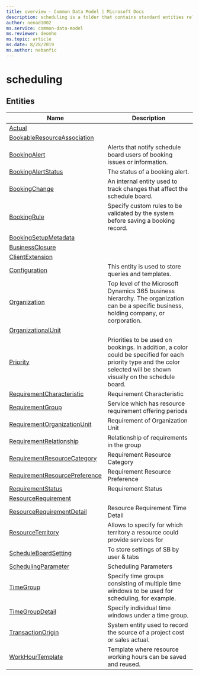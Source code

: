 ```yaml
---
title: overview - Common Data Model | Microsoft Docs
description: scheduling is a folder that contains standard entities related to the Common Data Model.
author: nenad1002
ms.service: common-data-model
ms.reviewer: deonhe
ms.topic: article
ms.date: 8/28/2019
ms.author: nebanfic
---
```


# scheduling


## Entities

|Name|Description|
|---|---|
|[Actual](Actual.md)|  |
|[BookableResourceAssociation](BookableResourceAssociation.md)|  |
|[BookingAlert](BookingAlert.md)|Alerts that notify schedule board users of booking issues or information.  |
|[BookingAlertStatus](BookingAlertStatus.md)|The status of a booking alert.  |
|[BookingChange](BookingChange.md)|An internal entity used to track changes that affect the schedule board.  |
|[BookingRule](BookingRule.md)|Specify custom rules to be validated by the system before saving a booking record.  |
|[BookingSetupMetadata](BookingSetupMetadata.md)|  |
|[BusinessClosure](BusinessClosure.md)|  |
|[ClientExtension](ClientExtension.md)|  |
|[Configuration](Configuration.md)|This entity is used to store queries and templates.  |
|[Organization](Organization.md)|Top level of the Microsoft Dynamics 365 business hierarchy. The organization can be a specific business, holding company, or corporation.  |
|[OrganizationalUnit](OrganizationalUnit.md)|  |
|[Priority](Priority.md)|Priorities to be used on bookings. In addition, a color could be specified for each priority type and the color selected will be shown visually on the schedule board.  |
|[RequirementCharacteristic](RequirementCharacteristic.md)|Requirement Characteristic  |
|[RequirementGroup](RequirementGroup.md)|Service which has resource requirement offering periods  |
|[RequirementOrganizationUnit](RequirementOrganizationUnit.md)|Requirement of Organization Unit  |
|[RequirementRelationship](RequirementRelationship.md)|Relationship of requirements in the group  |
|[RequirementResourceCategory](RequirementResourceCategory.md)|Requirement Resource Category  |
|[RequirementResourcePreference](RequirementResourcePreference.md)|Requirement Resource Preference  |
|[RequirementStatus](RequirementStatus.md)|Requirement Status  |
|[ResourceRequirement](ResourceRequirement.md)|  |
|[ResourceRequirementDetail](ResourceRequirementDetail.md)|Resource Requirement Time Detail  |
|[ResourceTerritory](ResourceTerritory.md)|Allows to specify for which territory a resource could provide services for  |
|[ScheduleBoardSetting](ScheduleBoardSetting.md)|To store settings of SB by user & tabs  |
|[SchedulingParameter](SchedulingParameter.md)|Scheduling Parameters  |
|[TimeGroup](TimeGroup.md)|Specify time groups consisting of multiple time windows to be used for scheduling, for example.  |
|[TimeGroupDetail](TimeGroupDetail.md)|Specify individual time windows under a time group.  |
|[TransactionOrigin](TransactionOrigin.md)|System entity used to record the source of a project cost or sales actual.  |
|[WorkHourTemplate](WorkHourTemplate.md)|Template where resource working hours can be saved and reused.  |
